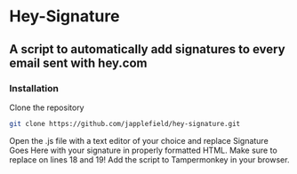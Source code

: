 # Hey-Signature
## A script to automatically add signatures to every email sent with hey.com

### Installation
Clone the repository
```bash
git clone https://github.com/japplefield/hey-signature.git
```
Open the .js file with a text editor of your choice and replace Signature Goes Here with your signature in properly formatted HTML. Make sure to replace on lines 18 and 19!
Add the script to Tampermonkey in your browser.

